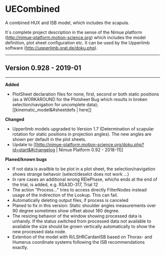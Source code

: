 # UECombined
A combined HUX and ISB model, which includes the scapula.

It´s complete project description in the sense of the Nimue platform (http://nimue-platform.motion-science.org) which includes the model definition, plot sheet configuration etc. It can be used by the Upperlimb software (http://upperlimb.orat.de/doku.php). 

-----------------
## Version 0.928 - 2019-01
------------------------

**Added**
   * PlotSheet declaration files for none, first, second or both static positions (as a WORKAROUND for the Plotsheet Bug which results in broken selection/navigation for uncomplete data); [[kinematic_model&#sheetdefs | here]]

**Changed**
   * Upperlimb models upgraded to Version 1.7 (Determination of scapular rotation for static positions  in projection angles). The new angles are shown per default in the plot sheets.
   * Update to [[http://nimue-platform.motion-science.org/doku.php?id=start&#changelog | Nimue Platform 0.92 - 2018-11]]

**Planed/known bugs**
   * If not data is availble to be plot in a plot sheet, the selection/navigation shows strange behavoir (select/deselct does not work ...)
   * In rare cases an additional wrong RElePhase, whichs ends at the end of the trial, is added, e.g. RSA3D-317, Trial 12
   * The action "Process..." tries to access directly FilterNodes instead usage of the indirection of the Lookup. This can fail.
   * Automatically deleting output files, if process is canceled
   * Planed to fix in this version: Static shoulder angles measurements over 90 degree sometimes show offset about 180 degree.
   * The resizing behavoir of the window showing processed data is unhandy. If the status switched from processed data not available to available the size should be grown vertically automatically to show the new processed data node.
   * Extention of the model with R/LSHRCardanISB based on Thorax- and Humerus coordinate systems following the ISB recommendations exactly.
